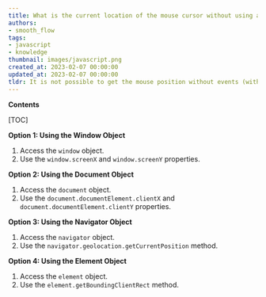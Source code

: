 ```yaml
---
title: What is the current location of the mouse cursor without using any mouse events?
authors:
- smooth_flow
tags:
- javascript
- knowledge
thumbnail: images/javascript.png
created_at: 2023-02-07 00:00:00
updated_at: 2023-02-07 00:00:00
tldr: It is not possible to get the mouse position without events (without moving the mouse) in Javascript.
---
```


**Contents**

[TOC]

**Option 1: Using the Window Object**

1. Access the `window` object.
2. Use the `window.screenX` and `window.screenY` properties.

**Option 2: Using the Document Object**

1. Access the `document` object.
2. Use the `document.documentElement.clientX` and `document.documentElement.clientY` properties.

**Option 3: Using the Navigator Object**

1. Access the `navigator` object.
2. Use the `navigator.geolocation.getCurrentPosition` method.

**Option 4: Using the Element Object**

1. Access the `element` object.
2. Use the `element.getBoundingClientRect` method.
